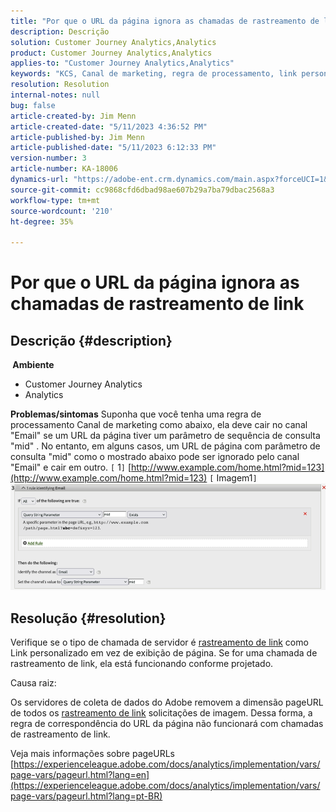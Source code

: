 ```yaml
---
title: "Por que o URL da página ignora as chamadas de rastreamento de link"
description: Descrição
solution: Customer Journey Analytics,Analytics
product: Customer Journey Analytics,Analytics
applies-to: "Customer Journey Analytics,Analytics"
keywords: "KCS, Canal de marketing, regra de processamento, link personalizado, URL, ignorar, rastrear chamadas, página, FAQ"
resolution: Resolution
internal-notes: null
bug: false
article-created-by: Jim Menn
article-created-date: "5/11/2023 4:36:52 PM"
article-published-by: Jim Menn
article-published-date: "5/11/2023 6:12:33 PM"
version-number: 3
article-number: KA-18006
dynamics-url: "https://adobe-ent.crm.dynamics.com/main.aspx?forceUCI=1&pagetype=entityrecord&etn=knowledgearticle&id=fa97f106-1af0-ed11-8849-6045bd006295"
source-git-commit: cc9868cfd6dbad98ae607b29a7ba79dbac2568a3
workflow-type: tm+mt
source-wordcount: '210'
ht-degree: 35%

---
```


# Por que o URL da página ignora as chamadas de rastreamento de link

## Descrição {#description}

<b> Ambiente</b>
- Customer Journey Analytics
- Analytics



<b>Problemas/sintomas</b>
Suponha que você tenha uma regra de processamento Canal de marketing como abaixo, ela deve cair no canal &quot;Email&quot; se um URL da página tiver um parâmetro de sequência de consulta &quot;mid&quot; .
No entanto, em alguns casos, um URL de página com parâmetro de consulta &quot;mid&quot; como o mostrado abaixo pode ser ignorado pelo canal &quot;Email&quot; e cair em outro.
`[` 1`]`  [http://www.example.com/home.html?mid=123](http://www.example.com/home.html?mid=123)
`[` Imagem1`]`
![](assets/___fb97f106-1af0-ed11-8849-6045bd006295___.png)


## Resolução {#resolution}




Verifique se o tipo de chamada de servidor é [rastreamento de link](https://experienceleague.adobe.com/docs/analytics/implementation/vars/functions/tl-method.html?lang=pt-BR) como Link personalizado em vez de exibição de página. Se for uma chamada de rastreamento de link, ela está funcionando conforme projetado.





Causa raiz:

Os servidores de coleta de dados do Adobe removem a dimensão pageURL de todos os [rastreamento de link](https://experienceleague.adobe.com/docs/analytics/implementation/vars/functions/tl-method.html?lang=pt-BR) solicitações de imagem. Dessa forma, a regra de correspondência do URL da página não funcionará com chamadas de rastreamento de link.

Veja mais informações sobre pageURLs [https://experienceleague.adobe.com/docs/analytics/implementation/vars/page-vars/pageurl.html?lang=en](https://experienceleague.adobe.com/docs/analytics/implementation/vars/page-vars/pageurl.html?lang=pt-BR)

